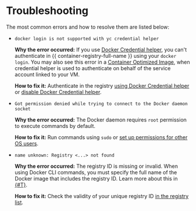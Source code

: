 # Troubleshooting

The most common errors and how to resolve them are listed below:

- `docker login is not supported with yc credential helper`

    **Why the error occurred:** If you use [Docker Credential helper](../operations/authentication.md#credit-helper), you can't authenticate in {{ container-registry-full-name }} using your `docker login`. You may also see this error in a [Container Optimized Image](../../cos/concepts/index.md), when credential helper is used to authenticate on behalf of the service account linked to your VM.

    **How to fix it:** Authenticate in the registry [using Docker Credential helper](../operations/authentication.md#cred-helper) or [disable Docker Credential helper](../operations/authentication.md#ch-not-use).

- `Got permission denied while trying to connect to the Docker daemon socket`

    **Why the error occurred:** The Docker daemon requires `root` permission to execute commands by default.

    **How to fix it:** Run commands using `sudo` or [set up permissions for other OS users](https://docs.docker.com/install/linux/linux-postinstall/#manage-docker-as-a-non-root-user).

- `name unknown: Registry <...> not found`

    **Why the error occurred:** The registry ID is missing or invalid. When using Docker CLI commands, you must specify the full name of the Docker image that includes the registry ID. Learn more about this in [{#T}](../concepts/repository.md).

    **How to fix it:** Check the validity of your unique registry ID [in the registry list](../operations/registry/registry-list.md).